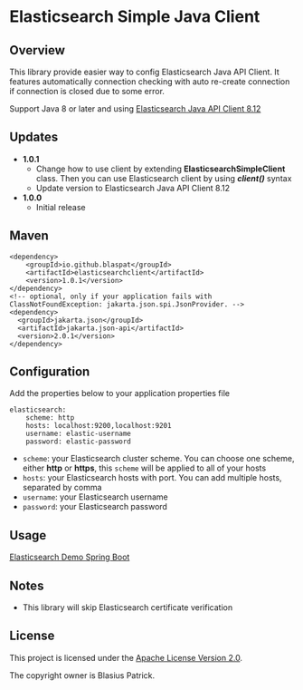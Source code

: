 Elasticsearch Simple Java Client
===========================

## Overview
This library provide easier way to config Elasticsearch Java API Client. It features automatically connection checking with auto re-create connection if connection is closed due to some error.

Support Java 8 or later and using [Elasticsearch Java API Client 8.12](https://www.elastic.co/guide/en/elasticsearch/client/java-api-client/8.12/index.html)

## Updates
* **1.0.1**
  * Change how to use client by extending **ElasticsearchSimpleClient** class. Then you can use Elasticsearch client by using _**client()**_ syntax
  * Update version to Elasticsearch Java API Client 8.12
* **1.0.0**
  * Initial release


## Maven

    <dependency>
        <groupId>io.github.blaspat</groupId>
        <artifactId>elasticsearchclient</artifactId>
        <version>1.0.1</version>
    </dependency>
    <!-- optional, only if your application fails with ClassNotFoundException: jakarta.json.spi.JsonProvider. -->
    <dependency>
      <groupId>jakarta.json</groupId>
      <artifactId>jakarta.json-api</artifactId>
      <version>2.0.1</version>
    </dependency>


## Configuration
Add the properties below to your application properties file

    elasticsearch:
        scheme: http
        hosts: localhost:9200,localhost:9201
        username: elastic-username
        password: elastic-password


* `scheme`: your Elasticsearch cluster scheme. You can choose one scheme, either **http** or **https**, this `scheme` will be applied to all of your hosts
* `hosts`: your Elasticsearch hosts with port. You can add multiple hosts, separated by comma
* `username`: your Elasticsearch username
* `password`: your Elasticsearch password

## Usage
[Elasticsearch Demo Spring Boot](https://github.com/blaspat/elasticsearch-demo)

## Notes
* This library will skip Elasticsearch certificate verification

## License

This project is licensed under the [Apache License Version 2.0](https://www.apache.org/licenses/LICENSE-2.0.html).

The copyright owner is Blasius Patrick.
